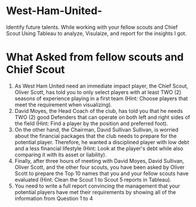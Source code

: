 # West-Ham-United-
Identify future talents. While working with your fellow scouts and Chief Scout Using Tableau to analyze, Visulaize, and report for the insights I got.  

# What Asked from fellow scouts and Chief Scout
1.	As West Ham United need an immediate impact player, the Chief Scout, Oliver Scott, has told you to only select players with at least TWO (2) seasons of experience playing in a first team (Hint: Choose players that meet the requirement when visualizing).
2.	David Moyes, the Head Coach of the club, has told you that he needs TWO (2) good Defenders that can operate on both left and right sides of the field (Hint: Find a player by the position and preferred foot).
3.	On the other hand, the Chairman, David Sullivan Sullivan, is worried about the financial packages that the club needs to prepare for the potential player. Therefore, he wanted a disciplined player with low debt and a less financial lifestyle (Hint: Look at the player's debt while also comparing it with its asset or liability).
4.	Finally, after three hours of meeting with David Moyes, David Sullivan, Oliver Scott, and the other four scouts, you have been asked by Oliver Scott to prepare the Top 10 names that you and your fellow scouts have evaluated (Hint: Clean the Scout 1 to Scout 5 reports in Tableau).
5.	You need to write a full report convincing the management that your potential players have met their requirements by showing all of the information from Question 1 to 4 
